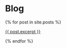 ---
---
# Blog
{% for post in site.posts %}
      <a href="{{ post.url }}">
      <p>{{ post.excerpt }}</p>
      </a>
{% endfor %}
